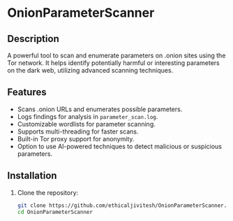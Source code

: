 # OnionParameterScanner

## Description
A powerful tool to scan and enumerate parameters on .onion sites using the Tor network. It helps identify potentially harmful or interesting parameters on the dark web, utilizing advanced scanning techniques.

## Features
- Scans .onion URLs and enumerates possible parameters.
- Logs findings for analysis in `parameter_scan.log`.
- Customizable wordlists for parameter scanning.
- Supports multi-threading for faster scans.
- Built-in Tor proxy support for anonymity.
- Option to use AI-powered techniques to detect malicious or suspicious parameters.

## Installation

1. Clone the repository:
   ```bash
   git clone https://github.com/ethicaljivitesh/OnionParameterScanner.git
   cd OnionParameterScanner
